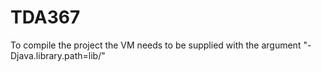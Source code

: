 TDA367
======


To compile the project the VM needs to be supplied with the argument "-Djava.library.path=lib/"